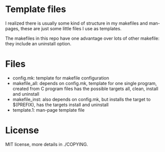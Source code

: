 Template files
==============

I realized there is usually some kind of structure
in my makefiles and man-pages, these are just some little
files I use as templates.

The makefiles in this repo have one advantage over lots of other makefile:
they include an uninstall option.

Files
=====

* config.mk: template for makefile configuration
*	makefile_all: depends on config.mk, template
	for one single program, created from C program files
	has the possible targets all, clean, install and uninstall
*	makefile_inst: also depends on config.mk, but installs the target
	to $(PREFIX), has the targets install and uninstall
* template.1: man-page template file

License
=======

MIT license, more details in ./COPYING.
